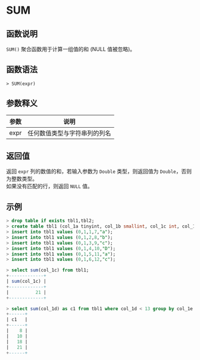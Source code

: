 # **SUM**

## **函数说明**

`SUM()` 聚合函数用于计算一组值的和 (NULL 值被忽略)。

## **函数语法**

```
> SUM(expr)
```

## **参数释义**

|  参数  | 说明 |
|  ----  | ----  |
| expr  | 任何数值类型与字符串列的列名|

## **返回值**

返回 `expr` 列的数值的和，若输入参数为 `Double` 类型，则返回值为 `Double`，否则为整数类型。  
如果没有匹配的行，则返回 `NULL` 值。

## **示例**

```sql
> drop table if exists tbl1,tbl2;
> create table tbl1 (col_1a tinyint, col_1b smallint, col_1c int, col_1d bigint, col_1e char(10) not null);
> insert into tbl1 values (0,1,1,7,"a");
> insert into tbl1 values (0,1,2,8,"b");
> insert into tbl1 values (0,1,3,9,"c");
> insert into tbl1 values (0,1,4,10,"D");
> insert into tbl1 values (0,1,5,11,"a");
> insert into tbl1 values (0,1,6,12,"c");

> select sum(col_1c) from tbl1;
+-------------+
| sum(col_1c) |
+-------------+
|          21 |
+-------------+

> select sum(col_1d) as c1 from tbl1 where col_1d < 13 group by col_1e order by c1;
+------+
| c1   |
+------+
|    8 |
|   10 |
|   18 |
|   21 |
+------+
```
